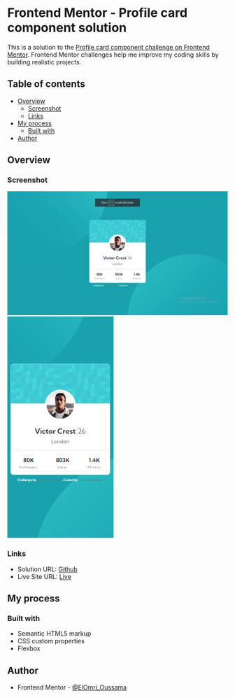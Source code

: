 # Frontend Mentor - Profile card component solution

This is a solution to the [Profile card component challenge on Frontend Mentor](https://www.frontendmentor.io/challenges/profile-card-component-cfArpWshJ). Frontend Mentor challenges help me improve my coding skills by building realistic projects. 

## Table of contents

- [Overview](#overview)
  - [Screenshot](#screenshot)
  - [Links](#links)
- [My process](#my-process)
  - [Built with](#built-with)
- [Author](#author)

## Overview

### Screenshot

![Desktop screenshot](desktop_screenshot.png)
![Mobile screenshot](mobile_screenshot.png)

### Links

- Solution URL: [Github](https://github.com/oussamaelomri/Profile-Card)
- Live Site URL: [Live](https://oussamaelomri.github.io/Profile-Card/)

## My process

### Built with

- Semantic HTML5 markup
- CSS custom properties
- Flexbox

## Author

- Frontend Mentor - [@ElOmri_Oussama](https://www.frontendmentor.io/profile/oussamaelomri)

